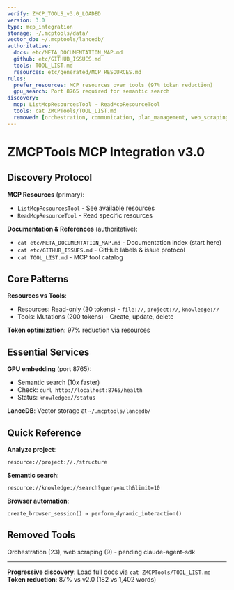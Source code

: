 ```yaml
---
verify: ZMCP_TOOLS_v3.0_LOADED
version: 3.0
type: mcp_integration
storage: ~/.mcptools/data/
vector_db: ~/.mcptools/lancedb/
authoritative:
  docs: etc/META_DOCUMENTATION_MAP.md
  github: etc/GITHUB_ISSUES.md
  tools: TOOL_LIST.md
  resources: etc/generated/MCP_RESOURCES.md
rules:
  prefer_resources: MCP resources over tools (97% token reduction)
  gpu_search: Port 8765 required for semantic search
discovery:
  mcp: ListMcpResourcesTool → ReadMcpResourceTool
  tools: cat ZMCPTools/TOOL_LIST.md
  removed: [orchestration, communication, plan_management, web_scraping]
---
```


# ZMCPTools MCP Integration v3.0

## Discovery Protocol

**MCP Resources** (primary):
- `ListMcpResourcesTool` - See available resources
- `ReadMcpResourceTool` - Read specific resources

**Documentation & References** (authoritative):
- `cat etc/META_DOCUMENTATION_MAP.md` - Documentation index (start here)
- `cat etc/GITHUB_ISSUES.md` - GitHub labels & issue protocol
- `cat TOOL_LIST.md` - MCP tool catalog

## Core Patterns

**Resources vs Tools**:
- Resources: Read-only (30 tokens) - `file://`, `project://`, `knowledge://`
- Tools: Mutations (200 tokens) - Create, update, delete

**Token optimization**: 97% reduction via resources

## Essential Services

**GPU embedding** (port 8765):
- Semantic search (10x faster)
- Check: `curl http://localhost:8765/health`
- Status: `knowledge://status`

**LanceDB**: Vector storage at `~/.mcptools/lancedb/`

## Quick Reference

**Analyze project**:
```
resource://project://./structure
```

**Semantic search**:
```
resource://knowledge://search?query=auth&limit=10
```

**Browser automation**:
```
create_browser_session() → perform_dynamic_interaction()
```

## Removed Tools

Orchestration (23), web scraping (9) - pending claude-agent-sdk

---

**Progressive discovery**: Load full docs via `cat ZMCPTools/TOOL_LIST.md`
**Token reduction**: 87% vs v2.0 (182 vs 1,402 words)
